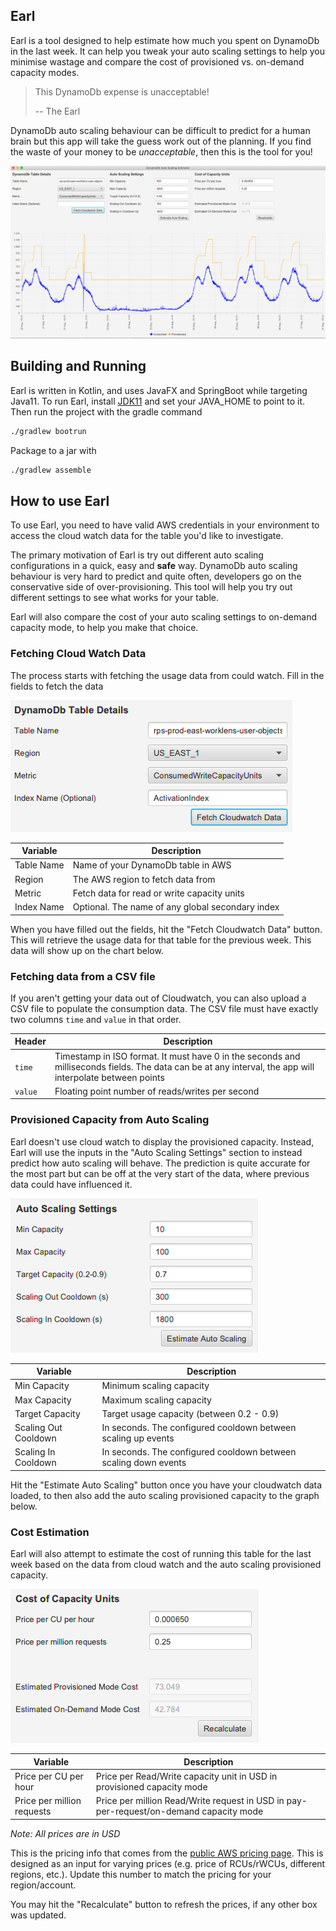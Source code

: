Earl
----

Earl is a tool designed to help estimate how much you spent on DynamoDb in the last week. It can help you tweak your
auto scaling settings to help you minimise wastage and compare the cost of provisioned vs. on-demand capacity modes.

> This DynamoDb expense is unacceptable!
>
> -- The Earl

DynamoDb auto scaling behaviour can be difficult to predict for a human brain but this app will take the guess work
out of the planning. If you find the waste of your money to be *unacceptable*, then this is the tool for you!

![Earl in action](screenshots/earl.png)

## Building and Running

Earl is written in Kotlin, and uses JavaFX and SpringBoot while targeting Java11. To run Earl, install 
[JDK11](https://adoptopenjdk.net/) and set your JAVA_HOME to point to it. Then run the project with the gradle command

```bash
./gradlew bootrun
```

Package to a jar with

```bash
./gradlew assemble
``` 

## How to use Earl

To use Earl, you need to have valid AWS credentials in your environment to access the cloud watch data for the table
you'd like to investigate.

The primary motivation of Earl is try out different auto scaling configurations in a quick, easy and **safe** way.
DynamoDb auto scaling behaviour is very hard to predict and quite often, developers go on the conservative side of 
over-provisioning. This tool will help you try out different settings to see what works for your table.

Earl will also compare the cost of your auto scaling settings to on-demand capacity mode, to help you make that choice.

### Fetching Cloud Watch Data

The process starts with fetching the usage data from could watch. Fill in the fields to fetch the data

![Table details pane](screenshots/table-details.png)

| Variable   | Description                                      |
|------------|--------------------------------------------------|
| Table Name | Name of your DynamoDb table in AWS               |
| Region     | The AWS region to fetch data from                |
| Metric     | Fetch data for read or write capacity units      |
| Index Name | Optional. The name of any global secondary index |

When you have filled out the fields, hit the "Fetch Cloudwatch Data" button. This will retrieve the usage data for that
table for the previous week. This data will show up on the chart below.

### Fetching data from a CSV file

If you aren't getting your data out of Cloudwatch, you can also upload a CSV file to populate the consumption data. The
CSV file must have exactly two columns `time` and `value` in that order.

| Header  | Description                                                                                                                                              |
|---------|----------------------------------------------------------------------------------------------------------------------------------------------------------|
| `time`  | Timestamp in ISO format. It must have 0 in the seconds and milliseconds fields. The data can be at any interval, the app will interpolate between points |
| `value` | Floating point number of reads/writes per second                                                                                                         |

### Provisioned Capacity from Auto Scaling

Earl doesn't use cloud watch to display the provisioned capacity. Instead, Earl will use the inputs in the "Auto Scaling 
Settings" section to instead predict how auto scaling will behave. The prediction is quite accurate for the most part but
can be off at the very start of the data, where previous data could have influenced it.

![Auto scaling config](screenshots/auto-scaling-config.png)

| Variable             | Description                                                     |
|----------------------|-----------------------------------------------------------------|
| Min Capacity         | Minimum scaling capacity                                        |
| Max Capacity         | Maximum scaling capacity                                        |
| Target Capacity      | Target usage capacity (between 0.2 - 0.9)                       |
| Scaling Out Cooldown | In seconds. The configured cooldown between scaling up events   |
| Scaling In Cooldown  | In seconds. The configured cooldown between scaling down events |

Hit the "Estimate Auto Scaling" button once you have your cloudwatch data loaded, to then also add the auto scaling
provisioned capacity to the graph below.

### Cost Estimation

Earl will also attempt to estimate the cost of running this table for the last week based on the data from cloud watch
and the auto scaling provisioned capacity.

![Cost Details](screenshots/cost-details.png)

| Variable                   | Description                                                                            |
|----------------------------|----------------------------------------------------------------------------------------|
| Price per CU per hour      | Price per Read/Write capacity unit in USD in provisioned capacity mode                 |
| Price per million requests | Price per million Read/Write request in USD in pay-per-request/on-demand capacity mode |

_Note: All prices are in USD_

This is the pricing info that comes from the [public AWS pricing page](https://aws.amazon.com/dynamodb/pricing/). This
is designed as an input for varying prices (e.g. price of RCUs/rWCUs, different regions, etc.). Update this number to
match the pricing for your region/account.

You may hit the "Recalculate" button to refresh the prices, if any other box was updated.
